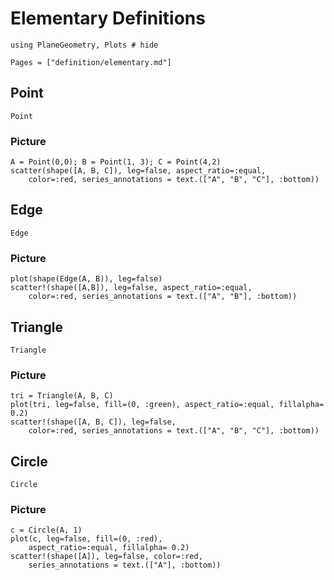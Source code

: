 # Elementary Definitions

```@setup 1
using PlaneGeometry, Plots # hide
```

```@contents
Pages = ["definition/elementary.md"]
```

## Point

```@docs
Point
```

### Picture

```@example 1
A = Point(0,0); B = Point(1, 3); C = Point(4,2)
scatter(shape([A, B, C]), leg=false, aspect_ratio=:equal, 
    color=:red, series_annotations = text.(["A", "B", "C"], :bottom))
```

## Edge

```@docs
Edge
```

### Picture

```@example 1
plot(shape(Edge(A, B)), leg=false)
scatter!(shape([A,B]), leg=false, aspect_ratio=:equal, 
    color=:red, series_annotations = text.(["A", "B"], :bottom))
```

## Triangle

```@docs
Triangle
```

### Picture

```@example 1
tri = Triangle(A, B, C)
plot(tri, leg=false, fill=(0, :green), aspect_ratio=:equal, fillalpha= 0.2)
scatter!(shape([A, B, C]), leg=false,
    color=:red, series_annotations = text.(["A", "B", "C"], :bottom))
```

## Circle

```@docs
Circle
```

### Picture

```@example 1
c = Circle(A, 1)
plot(c, leg=false, fill=(0, :red), 
    aspect_ratio=:equal, fillalpha= 0.2)
scatter!(shape([A]), leg=false, color=:red, 
    series_annotations = text.(["A"], :bottom))
```

